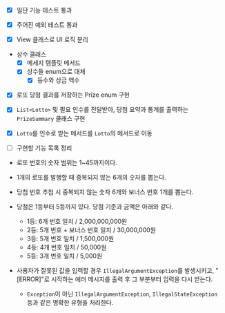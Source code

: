- [x] 일단 기능 테스트 통과
- [x] 주어진 예외 테스트 통과

- [x] View 클래스로 UI 로직 분리

- 상수 클래스
    - [x] 메세지 템플릿 메서드
    - [x] 상수들 enum으로 대체
        - [x] 등수와 상금 액수

- [x] 로또 당첨 결과를 저장하는 Prize enum 구현
- [x] `List<Lotto>` 및 필요 인수를 전달받아, 당첨 요약과 통계를 출력하는 `PrizeSummary` 클래스 구현
- [x] `Lotto`를 인수로 받는 메서드를 `Lotto`의 메서드로 이동

- [ ] 구현할 기능 목록 정리

- 로또 번호의 숫자 범위는 1~45까지이다.
- 1개의 로또를 발행할 때 중복되지 않는 6개의 숫자를 뽑는다.
- 당첨 번호 추첨 시 중복되지 않는 숫자 6개와 보너스 번호 1개를 뽑는다.
- 당첨은 1등부터 5등까지 있다. 당첨 기준과 금액은 아래와 같다.
    - 1등: 6개 번호 일치 / 2,000,000,000원
    - 2등: 5개 번호 + 보너스 번호 일치 / 30,000,000원
    - 3등: 5개 번호 일치 / 1,500,000원
    - 4등: 4개 번호 일치 / 50,000원
    - 5등: 3개 번호 일치 / 5,000원

- 사용자가 잘못된 값을 입력할 경우 `IllegalArgumentException`를 발생시키고, "[ERROR]"로 시작하는 에러 메시지를 출력 후 그 부분부터 입력을 다시 받는다.
    - `Exception`이 아닌 `IllegalArgumentException`, `IllegalStateException` 등과 같은 명확한 유형을 처리한다.
